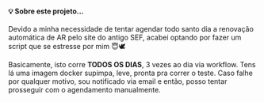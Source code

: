 #### 💡 Sobre este projeto...

Devido a minha necessidade de tentar agendar todo santo dia a renovação automática de AR pelo site do antigo SEF, acabei optando por fazer um script que se estresse por mim 😇🕊️

Basicamente, isto corre **TODOS OS DIAS**, 3 vezes ao dia via workflow.
Tens lá uma imagem docker supimpa, leve, pronta pra correr o teste.
Caso falhe por qualquer motivo, sou notificado via email e então, posso tentar prosseguir com o agendamento manualmente.


